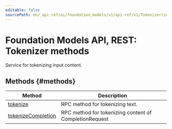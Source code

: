 ```yaml
---
editable: false
sourcePath: en/_api-ref/ai/foundation_models/v1/api-ref/v1/Tokenizer/index.md
---
```


# Foundation Models API, REST: Tokenizer methods
Service for tokenizing input content.

## Methods {#methods}
Method | Description
--- | ---
[tokenize](tokenize.md) | RPC method for tokenizing text.
[tokenizeCompletion](tokenizeCompletion.md) | RPC method for tokenizing content of CompletionRequest